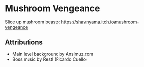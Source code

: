 # Mushroom Vengeance

Slice up mushroom beasts: https://shawnyama.itch.io/mushroom-vengeance

## Attributions
- Main level background by Ansimuz.com 
- Boss music by Rest! (Ricardo Cuello)
